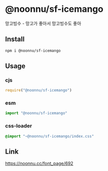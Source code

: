 # @noonnu/sf-icemango
망고빙수 - 망고가 좋아서 망고빙수도 좋아

## Install
```sh
npm i @noonnu/sf-icemango
```
## Usage
### cjs
```js
require("@noonnu/sf-icemango")
```
### esm
```js
import "@noonnu/sf-icemango"
```
### css-loader
```css
@import "~@noonnu/sf-icemango/index.css"
```

## Link
https://noonnu.cc/font_page/692